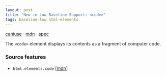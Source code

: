 ```yaml
---
layout: post
title: "New in Low Baseline Support: <code>"
tags: baseline-low html-elements
---
```


[caniuse](https://caniuse.com/?search=code) · [mdn](https://developer.mozilla.org/en-US/search?q=<code>) · [spec](https://html.spec.whatwg.org/multipage/text-level-semantics.html#the-code-element)

The `<code>` element displays its contents as a fragment of computer code.

### Source features

- ``html.elements.code`` [[mdn]](https://developer.mozilla.org/en-US/search?q=html.elements.code)
